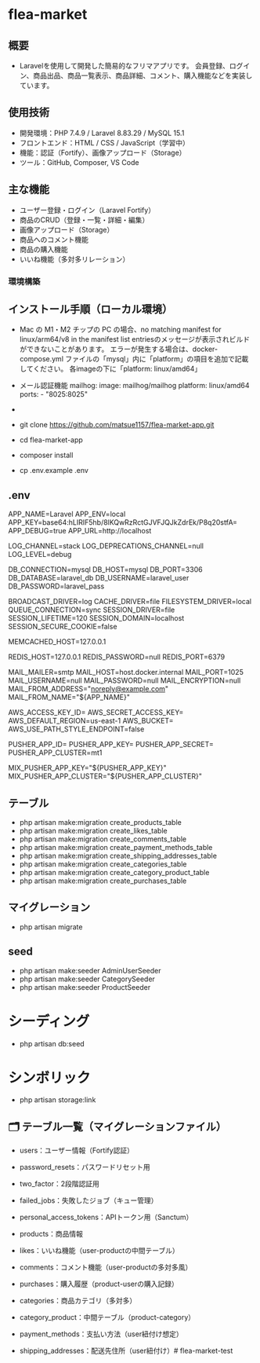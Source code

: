 # flea-market

## 概要
- Laravelを使用して開発した簡易的なフリマアプリです。
会員登録、ログイン、商品出品、商品一覧表示、商品詳細、コメント、購入機能などを実装しています。

## 使用技術

- 開発環境：PHP 7.4.9 / Laravel 8.83.29 / MySQL 15.1
- フロントエンド：HTML / CSS / JavaScript（学習中）
- 機能：認証（Fortify）、画像アップロード（Storage）
- ツール：GitHub, Composer, VS Code

## 主な機能
- ユーザー登録・ログイン（Laravel Fortify）
- 商品のCRUD（登録・一覧・詳細・編集）
- 画像アップロード（Storage）
- 商品へのコメント機能
- 商品の購入機能
- いいね機能（多対多リレーション）

### 環境構築
## インストール手順（ローカル環境）
- Mac の M1・M2 チップの PC の場合、no matching manifest for linux/arm64/v8 in the manifest list entriesのメッセージが表示されビルドができないことがあります。 エラーが発生する場合は、docker-compose.yml ファイルの「mysql」内に「platform」の項目を追加で記載してください。
各imageの下に「platform: linux/amd64」

- メール認証機能
  mailhog:
    image: mailhog/mailhog
    platform: linux/amd64
    ports:
      - "8025:8025"

- ```bash
- git clone https://github.com/matsue1157/flea-market-app.git
- cd flea-market-app
- composer install
- cp .env.example .env

## .env

APP_NAME=Laravel
APP_ENV=local
APP_KEY=base64:hLIRIF5hb/8lKQwRzRctGJVFJQJkZdrEk/P8q20stfA=
APP_DEBUG=true
APP_URL=http://localhost

LOG_CHANNEL=stack
LOG_DEPRECATIONS_CHANNEL=null
LOG_LEVEL=debug

DB_CONNECTION=mysql
DB_HOST=mysql
DB_PORT=3306
DB_DATABASE=laravel_db
DB_USERNAME=laravel_user
DB_PASSWORD=laravel_pass

BROADCAST_DRIVER=log
CACHE_DRIVER=file
FILESYSTEM_DRIVER=local
QUEUE_CONNECTION=sync
SESSION_DRIVER=file
SESSION_LIFETIME=120
SESSION_DOMAIN=localhost
SESSION_SECURE_COOKIE=false

MEMCACHED_HOST=127.0.0.1

REDIS_HOST=127.0.0.1
REDIS_PASSWORD=null
REDIS_PORT=6379

MAIL_MAILER=smtp
MAIL_HOST=host.docker.internal
MAIL_PORT=1025
MAIL_USERNAME=null
MAIL_PASSWORD=null
MAIL_ENCRYPTION=null
MAIL_FROM_ADDRESS="noreply@example.com"
MAIL_FROM_NAME="${APP_NAME}"

AWS_ACCESS_KEY_ID=
AWS_SECRET_ACCESS_KEY=
AWS_DEFAULT_REGION=us-east-1
AWS_BUCKET=
AWS_USE_PATH_STYLE_ENDPOINT=false

PUSHER_APP_ID=
PUSHER_APP_KEY=
PUSHER_APP_SECRET=
PUSHER_APP_CLUSTER=mt1

MIX_PUSHER_APP_KEY="${PUSHER_APP_KEY}"
MIX_PUSHER_APP_CLUSTER="${PUSHER_APP_CLUSTER}"

## テーブル

- php artisan make:migration create_products_table
- php artisan make:migration create_likes_table
- php artisan make:migration create_comments_table
- php artisan make:migration create_payment_methods_table
- php artisan make:migration create_shipping_addresses_table
- php artisan make:migration create_categories_table
- php artisan make:migration create_category_product_table
- php artisan make:migration create_purchases_table

## マイグレーション
- php artisan migrate

## seed
- php artisan make:seeder AdminUserSeeder
- php artisan make:seeder CategorySeeder
- php artisan make:seeder ProductSeeder
# シーディング
- php artisan db:seed

# シンボリック
- php artisan storage:link

## 🗂 テーブル一覧（マイグレーションファイル）

- users：ユーザー情報（Fortify認証）
- password_resets：パスワードリセット用
- two_factor：2段階認証用
- failed_jobs：失敗したジョブ（キュー管理）
- personal_access_tokens：APIトークン用（Sanctum）

- products：商品情報
- likes：いいね機能（user-productの中間テーブル）
- comments：コメント機能（user-productの多対多風）
- purchases：購入履歴（product-userの購入記録）

- categories：商品カテゴリ（多対多）
- category_product：中間テーブル（product-category）

- payment_methods：支払い方法（user紐付け想定）
- shipping_addresses：配送先住所（user紐付け）# flea-market-test
